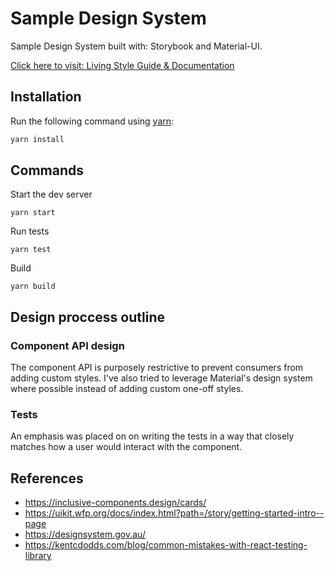 # Sample Design System

Sample Design System built with: Storybook and Material-UI.

[Click here to visit: Living Style Guide & Documentation](https://main--608f2711f22164003925aefe.chromatic.com/)

## Installation

Run the following command using [yarn](https://yarnpkg.com/lang/en/):

```bash
yarn install
```

## Commands

Start the dev server

```
yarn start
```

Run tests

```
yarn test
```

Build

```
yarn build
```

## Design proccess outline

### Component API design

The component API is purposely restrictive to prevent consumers from adding custom styles. I've also tried to leverage Material's design system where possible instead of adding custom one-off styles.

### Tests

An emphasis was placed on on writing the tests in a way that closely matches how a user would interact with the component.

## References

- https://inclusive-components.design/cards/
- https://uikit.wfp.org/docs/index.html?path=/story/getting-started-intro--page
- https://designsystem.gov.au/
- https://kentcdodds.com/blog/common-mistakes-with-react-testing-library
